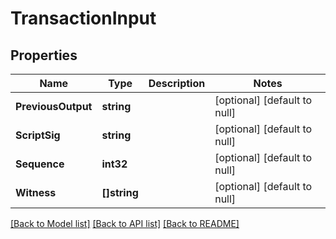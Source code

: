 # TransactionInput

## Properties
Name | Type | Description | Notes
------------ | ------------- | ------------- | -------------
**PreviousOutput** | **string** |  | [optional] [default to null]
**ScriptSig** | **string** |  | [optional] [default to null]
**Sequence** | **int32** |  | [optional] [default to null]
**Witness** | **[]string** |  | [optional] [default to null]

[[Back to Model list]](../README.md#documentation-for-models) [[Back to API list]](../README.md#documentation-for-api-endpoints) [[Back to README]](../README.md)

